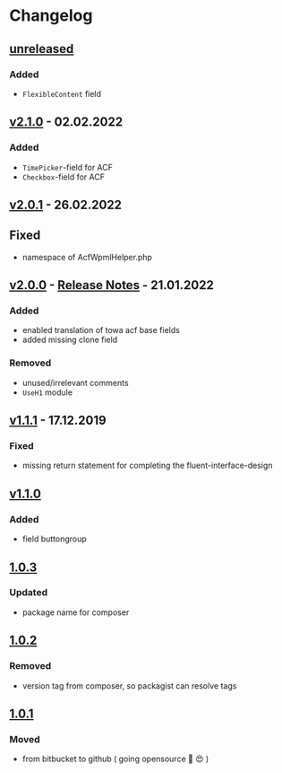 # Changelog

## [unreleased]

### Added

- `FlexibleContent` field

## [v2.1.0] - 02.02.2022

### Added

- `TimePicker`-field for ACF
- `Checkbox`-field for ACF

## [v2.0.1] - 26.02.2022

## Fixed

- namespace of AcfWpmlHelper.php

## [v2.0.0] - [Release Notes](./docs/release-notes/v2.0.0.md) - 21.01.2022

### Added

- enabled translation of towa acf base fields
- added missing clone field

### Removed

- unused/irrelevant comments
- `UseH1` module

## [v1.1.1] - 17.12.2019

### Fixed

- missing return statement for completing the fluent-interface-design

## [v1.1.0]

### Added

- field buttongroup

## [1.0.3]

### Updated

- package name for composer

## [1.0.2]

### Removed

- version tag from composer, so packagist can resolve tags

## [1.0.1]

### Moved

- from bitbucket to github ( going opensource :muscle: :heart_eyes: )

[v2.1.0]: https://github.com/towa-digital/towa-acf-fields/releases/tag/v2.1.0
[v2.0.1]: https://github.com/towa-digital/towa-acf-fields/releases/tag/v2.0.1
[v2.0.0]: https://github.com/towa-digital/towa-acf-fields/releases/tag/v2.0.0
[v1.1.1]: https://github.com/towa-digital/towa-acf-fields/releases/tag/v1.1.1
[v1.1.0]: https://github.com/towa-digital/towa-acf-fields/releases/tag/v1.1.0
[1.0.3]: https://github.com/towa-digital/towa-acf-fields/releases/tag/1.0.3
[1.0.2]: https://github.com/towa-digital/towa-acf-fields/releases/tag/1.0.2
[1.0.1]: https://github.com/towa-digital/towa-acf-fields/releases/tag/1.0.1
[1.0.0]: https://github.com/towa-digital/towa-acf-fields/releases/tag/1.0.0
[unreleased]: https://github.com/towa-digital/towa-acf-fields/tree/develop
